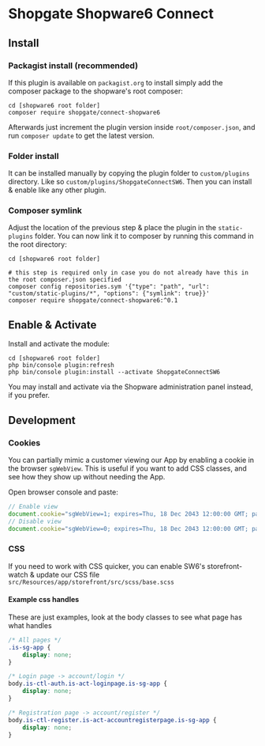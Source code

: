 # Shopgate Shopware6 Connect

## Install

### Packagist install (recommended)

If this plugin is available on `packagist.org` to install simply add the composer package to the shopware's root
composer:

```shell
cd [shopware6 root folder]
composer require shopgate/connect-shopware6
```

Afterwards just increment the plugin version inside `root/composer.json`, and run `composer update` to get the latest
version.

### Folder install

It can be installed manually by copying the plugin folder to `custom/plugins` directory. Like
so `custom/plugins/ShopgateConnectSW6`. Then you can install & enable like any other plugin.

### Composer symlink

Adjust the location of the previous step & place the plugin in the `static-plugins` folder. You can now link it to
composer by running this command in the root directory:

```shell
cd [shopware6 root folder]

# this step is required only in case you do not already have this in the root composer.json specified
composer config repositories.sym '{"type": "path", "url": "custom/static-plugins/*", "options": {"symlink": true}}'
composer require shopgate/connect-shopware6:^0.1
```

## Enable & Activate

Install and activate the module:

```shell
cd [shopware6 root folder]
php bin/console plugin:refresh
php bin/console plugin:install --activate ShopgateConnectSW6
```

You may install and activate via the Shopware administration panel instead, if you prefer.

## Development

### Cookies

You can partially mimic a customer viewing our App by enabling a cookie in the browser `sgWebView`. This is useful if
you want to add CSS classes, and see how they show up without needing the App.

Open browser console and paste:

```javascript
// Enable view
document.cookie="sgWebView=1; expires=Thu, 18 Dec 2043 12:00:00 GMT; path=/; SameSite=None; Secure";
// Disable view
document.cookie="sgWebView=0; expires=Thu, 18 Dec 2043 12:00:00 GMT; path=/; SameSite=None; Secure";
```

### CSS

If you need to work with CSS quicker, you can enable SW6's storefront-watch & update our CSS file
`src/Resources/app/storefront/src/scss/base.scss`

#### Example css handles

These are just examples, look at the body classes to see what page has what handles

```css
/* All pages */
.is-sg-app {
    display: none;
}

/* Login page -> account/login */
body.is-ctl-auth.is-act-loginpage.is-sg-app {
    display: none;
}

/* Registration page -> account/register */
body.is-ctl-register.is-act-accountregisterpage.is-sg-app {
    display: none;
}
```
